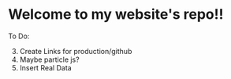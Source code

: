 # Welcome to my website's repo!!
To Do:

3. Create Links for production/github
4. Maybe particle js?
5. Insert Real Data